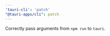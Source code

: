 ```yaml
---
'tauri-cli': 'patch'
"@tauri-apps/cli": patch
---
```


Correctly pass arguments from `npm run` to `tauri`.
